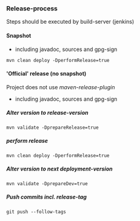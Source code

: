### Release-process

Steps should be executed by build-server (jenkins)

#### Snapshot

* including javadoc, sources and gpg-sign

`mvn clean deploy -DperformRelease=true`

#### 'Official' release (no snapshot)

Project does not use *maven-release-plugin*

* including javadoc, sources and gpg-sign

##### Alter version to release-version

`mvn validate -DprepareRelease=true`

##### perform release

`mvn clean deploy -DperformRelease=true`

##### Alter version to next deployment-version

`mvn validate -DprepareDev=true`

##### Push commits incl. release-tag
`git push --follow-tags`
